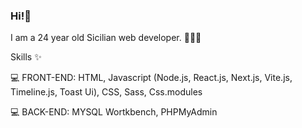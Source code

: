 ### Hi!👋 
I am a 24 year old Sicilian web developer. 👩🏻‍💻

Skills ✨

💻 FRONT-END: HTML, Javascript (Node.js, React.js, Next.js, Vite.js, Timeline.js, Toast Ui), CSS, Sass, Css.modules

💻 BACK-END: MYSQL Wortkbench, PHPMyAdmin


<!--
**chiacirrito/chiacirrito** is a ✨ _special_ ✨ repository because its `README.md` (this file) appears on your GitHub profile.

Here are some ideas to get you started:

- 🔭 I’m currently working on ...
- 🌱 I’m currently learning ...
- 👯 I’m looking to collaborate on ...
- 🤔 I’m looking for help with ...
- 💬 Ask me about ...
- 📫 How to reach me: ...
- 😄 Pronouns: ...
- ⚡ Fun fact: ...
-->
